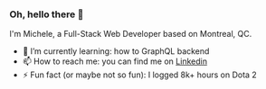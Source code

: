 ### Oh, hello there 👀

I'm Michele, a Full-Stack Web Developer based on Montreal, QC.

- 🌱 I’m currently learning: how to GraphQL backend
- 📫 How to reach me: you can find me on [Linkedin](https://linkedin.com/in/michele-barbiero)
- ⚡ Fun fact (or maybe not so fun): I logged 8k+ hours on Dota 2
